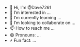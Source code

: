 - 👋 Hi, I’m @Dave7261
- 👀 I’m interested in ...
- 🌱 I’m currently learning ...
- 💞️ I’m looking to collaborate on ...
- 📫 How to reach me ...
- 😄 Pronouns: ...
- ⚡ Fun fact: ...

<!---
Dave7261/Dave7261 is a ✨ special ✨ repository because its `README.md` (this file) appears on your GitHub profile.
You can click the Preview link to take a look at your changes.
--->
